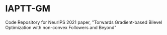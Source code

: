 # IAPTT-GM
Code Repository for NeurIPS 2021 paper, "Torwards Gradient-based Bilevel Optimization with non-convex Followers and Beyond"
